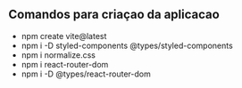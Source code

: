 ## Comandos para criaçao da aplicacao
- npm create vite@latest
- npm i -D styled-components @types/styled-components 
- npm i normalize.css
- npm i react-router-dom
- npm i -D @types/react-router-dom